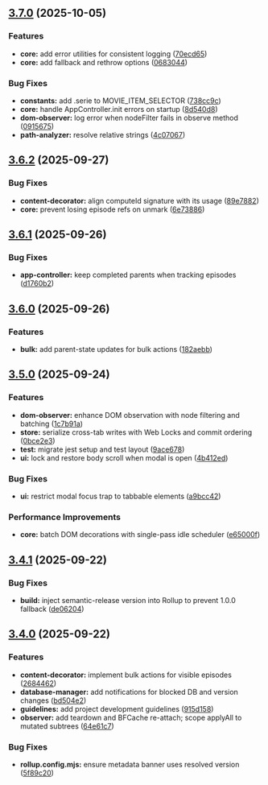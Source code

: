 ## [3.7.0](https://github.com/Aesthermortis/donghualife-seen-userscript/compare/v3.6.2...v3.7.0) (2025-10-05)

### Features

- **core:** add error utilities for consistent logging ([70ecd65](https://github.com/Aesthermortis/donghualife-seen-userscript/commit/70ecd65ca363c32b2a5f9456fb6398b8d8995d98))
- **core:** add fallback and rethrow options ([0683044](https://github.com/Aesthermortis/donghualife-seen-userscript/commit/0683044f93f779dce6cd4e00b82c804d9b6192e4))

### Bug Fixes

- **constants:** add .serie to MOVIE_ITEM_SELECTOR ([738cc9c](https://github.com/Aesthermortis/donghualife-seen-userscript/commit/738cc9cae4d99609b4c912594ac74eba501dca95))
- **core:** handle AppController.init errors on startup ([8d540d8](https://github.com/Aesthermortis/donghualife-seen-userscript/commit/8d540d8514e71b94e96a976f3f3a5b5af7301d63))
- **dom-observer:** log error when nodeFilter fails in observe method ([0915675](https://github.com/Aesthermortis/donghualife-seen-userscript/commit/09156758b5307726d8b746c6c770189a427d1943))
- **path-analyzer:** resolve relative strings ([4c07067](https://github.com/Aesthermortis/donghualife-seen-userscript/commit/4c070670fdae73901ad5404a817a8bc1b7956232))

## [3.6.2](https://github.com/Aesthermortis/donghualife-seen-userscript/compare/v3.6.1...v3.6.2) (2025-09-27)

### Bug Fixes

- **content-decorator:** align computeId signature with its usage ([89e7882](https://github.com/Aesthermortis/donghualife-seen-userscript/commit/89e7882b91d779a615c88769c6443b1edde2e4f0))
- **core:** prevent losing episode refs on unmark ([6e73886](https://github.com/Aesthermortis/donghualife-seen-userscript/commit/6e73886cd736f40e551c9c2334b2fbe497e4be27))

## [3.6.1](https://github.com/Aesthermortis/donghualife-seen-userscript/compare/v3.6.0...v3.6.1) (2025-09-26)

### Bug Fixes

- **app-controller:** keep completed parents when tracking episodes ([d1760b2](https://github.com/Aesthermortis/donghualife-seen-userscript/commit/d1760b22bee74a42f163975522e89e7cdf0a395b))

## [3.6.0](https://github.com/Aesthermortis/donghualife-seen-userscript/compare/v3.5.0...v3.6.0) (2025-09-26)

### Features

- **bulk:** add parent-state updates for bulk actions ([182aebb](https://github.com/Aesthermortis/donghualife-seen-userscript/commit/182aebb84f6a8405fabd1d63c72f57f7709daefc))

## [3.5.0](https://github.com/Aesthermortis/donghualife-seen-userscript/compare/v3.4.1...v3.5.0) (2025-09-24)

### Features

- **dom-observer:** enhance DOM observation with node filtering and batching ([1c7b91a](https://github.com/Aesthermortis/donghualife-seen-userscript/commit/1c7b91aa78b108e611f99ed45b76a434bfe46c01))
- **store:** serialize cross-tab writes with Web Locks and commit ordering ([0bce2e3](https://github.com/Aesthermortis/donghualife-seen-userscript/commit/0bce2e3aee5d70199f26e25ed8bda48205c22763))
- **test:** migrate jest setup and test layout ([9ace678](https://github.com/Aesthermortis/donghualife-seen-userscript/commit/9ace678e8233fa6d68c4ee5a409187cd73e98095))
- **ui:** lock and restore body scroll when modal is open ([4b412ed](https://github.com/Aesthermortis/donghualife-seen-userscript/commit/4b412ed34ddd16ede823e285994412eecf3a91f3))

### Bug Fixes

- **ui:** restrict modal focus trap to tabbable elements ([a9bcc42](https://github.com/Aesthermortis/donghualife-seen-userscript/commit/a9bcc425d149ff128b9b5e1aedd8a8052341a280))

### Performance Improvements

- **core:** batch DOM decorations with single-pass idle scheduler ([e65000f](https://github.com/Aesthermortis/donghualife-seen-userscript/commit/e65000ff6d147860760407e2d5073e4721f3340d))

## [3.4.1](https://github.com/Aesthermortis/donghualife-seen-userscript/compare/v3.4.0...v3.4.1) (2025-09-22)

### Bug Fixes

- **build:** inject semantic-release version into Rollup to prevent 1.0.0 fallback ([de06204](https://github.com/Aesthermortis/donghualife-seen-userscript/commit/de06204d4152cc9945b7de4cc0418e5b40f77f21))

## [3.4.0](https://github.com/Aesthermortis/donghualife-seen-userscript/compare/v3.3.1...v3.4.0) (2025-09-22)

### Features

- **content-decorator:** implement bulk actions for visible episodes ([2684462](https://github.com/Aesthermortis/donghualife-seen-userscript/commit/2684462c4f68251b2c51780dc03d77f73d96246f))
- **database-manager:** add notifications for blocked DB and version changes ([bd504e2](https://github.com/Aesthermortis/donghualife-seen-userscript/commit/bd504e2303a79f80369937c0290f4a8e31ce636e))
- **guidelines:** add project development guidelines ([915d158](https://github.com/Aesthermortis/donghualife-seen-userscript/commit/915d158a42c25c4ffc6936f6d2b02ff60300c317))
- **observer:** add teardown and BFCache re-attach; scope applyAll to mutated subtrees ([64e61c7](https://github.com/Aesthermortis/donghualife-seen-userscript/commit/64e61c73d877759702a596d7ad9f44a2abf1bbe8))

### Bug Fixes

- **rollup.config.mjs:** ensure metadata banner uses resolved version ([5f89c20](https://github.com/Aesthermortis/donghualife-seen-userscript/commit/5f89c20e5402b5aca9fe97d4adb58cc97789f3b8))

